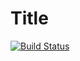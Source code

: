 # Title
[![Build Status](https://travis-ci.com/leocelente/github-actions.svg?branch=master)](https://travis-ci.com/leocelente/github-actions)
